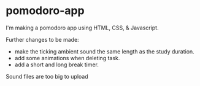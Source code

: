 # pomodoro-app
I'm making a pomodoro app using HTML, CSS, & Javascript.


Further changes to be made:
- make the ticking ambient sound the same length as the study duration.
- add some animations when deleting task.
- add a short and long break timer.

Sound files are too big to upload
